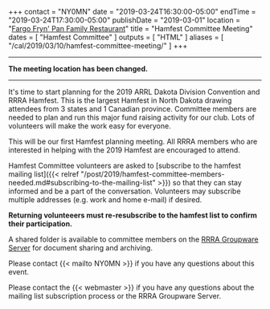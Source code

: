 +++
contact = "NY0MN"
date = "2019-03-24T16:30:00-05:00"
endTime = "2019-03-24T17:30:00-05:00"
publishDate = "2019-03-01"
location = "[Fargo Fryn' Pan Family Restaurant](/places/fargo-fryn-pan-family-restaurant/)"
title = "Hamfest Committee Meeting"
dates = [ "Hamfest Committee" ]
outputs = [ "HTML" ]
aliases = [ "/cal/2019/03/10/hamfest-committee-meeting/" ]
+++

---

**The meeting location has been changed.**

---

It's time to start planning for the 2019 ARRL Dakota Division Convention
and RRRA Hamfest. This is the largest Hamfest in North Dakota drawing
attendees from 3 states and 1 Canadian province. Committee members
are needed to plan and run this major fund raising activity for our
club. Lots of volunteers will make the work easy for everyone.

This will be our first Hamfest planning meeting. All RRRA members who are
interested in helping with the 2019 Hamfest are encouraged to attend.

Hamfest Committee volunteers are asked to [subscribe to the hamfest
mailing list]({{< relref "/post/2019/hamfest-committee-members-needed.md#subscribing-to-the-mailing-list" >}})
so that they can stay informed and be a part of the
conversation. Volunteers may subscribe multiple addresses
(e.g. work and home e-mail) if desired.

**Returning volunteeers must re-resubscribe to the hamfest list to
confirm their participation.**

A shared folder is available to committee
members on the <a href="https://cloud.rrra.org" rel="nofollow">RRRA
Groupware Server</a> for document sharing and archiving.

Please contact {{< mailto NY0MN >}} if you have any questions about this
event.

Please contact the {{< webmaster >}} if you have any questions about the
mailing list subscription process or the RRRA Groupware Server.
